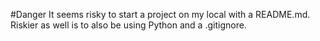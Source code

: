 #Danger
It seems risky to start a project on my local with a README.md.
Riskier as well is to also be using Python and a .gitignore.

